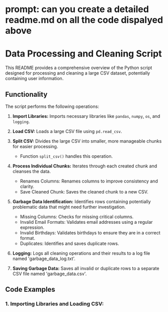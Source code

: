 # prompt: can you create a detailed readme.md on all the code dispalyed above

# Data Processing and Cleaning Script

This README provides a comprehensive overview of the Python script designed for processing and cleaning a large CSV dataset, potentially containing user information.

## Functionality

The script performs the following operations:

1. **Import Libraries:** Imports necessary libraries like `pandas`, `numpy`, `os`, and `logging`.

2. **Load CSV:** Loads a large CSV file using `pd.read_csv`.

3. **Split CSV:** Divides the large CSV into smaller, more manageable chunks for easier processing.
   - Function `split_csv()` handles this operation.

4. **Process Individual Chunks:** Iterates through each created chunk and cleanses the data.
   - Renames Columns: Renames columns to improve consistency and clarity.
   - Save Cleaned Chunk: Saves the cleaned chunk to a new CSV.

5. **Garbage Data Identification:** Identifies rows containing potentially problematic data that might need further investigation.
   - Missing Columns: Checks for missing critical columns.
   - Invalid Email Formats: Validates email addresses using a regular expression.
   - Invalid Birthdays: Validates birthdays to ensure they are in a correct format.
   - Duplicates: Identifies and saves duplicate rows.

6. **Logging:** Logs all cleaning operations and their results to a log file named 'garbage_data_log.txt'.

7. **Saving Garbage Data:** Saves all invalid or duplicate rows to a separate CSV file named 'garbage_data.csv'.


## Code Examples

### 1. Importing Libraries and Loading CSV:

